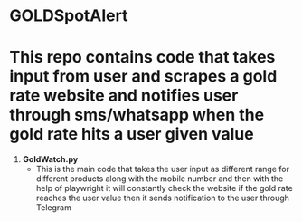 # GOLDSpotAlert
# This repo contains code that takes input from user and scrapes a gold rate website and notifies user through sms/whatsapp when the gold rate hits a user given value

1. **GoldWatch.py**
   - This is the main code that takes the user input as different range for different products along with the mobile number and then with the help of playwright it will constantly check the website if the gold rate reaches the user value then it sends notification to the user through Telegram
